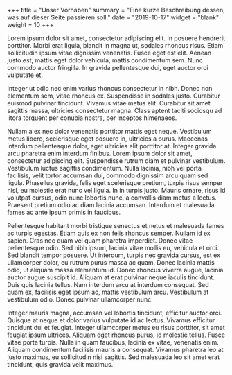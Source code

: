 +++
title = "Unser Vorhaben"
summary = "Eine kurze Beschreibung dessen, was auf dieser Seite passieren soll."
date = "2019-10-17"
widget = "blank"
weight = 10
+++



Lorem ipsum dolor sit amet, consectetur adipiscing elit. In posuere hendrerit porttitor. Morbi erat ligula, blandit in magna ut, sodales rhoncus risus. Etiam sollicitudin ipsum vitae dignissim venenatis. Fusce eget est elit. Aenean justo est, mattis eget dolor vehicula, mattis condimentum sem. Nunc commodo auctor fringilla. In gravida pellentesque dui, eget auctor orci vulputate et.

Integer ut odio nec enim varius rhoncus consectetur in nibh. Donec non elementum sem, vitae rhoncus ex. Suspendisse in sodales justo. Curabitur euismod pulvinar tincidunt. Vivamus vitae metus elit. Curabitur sit amet sagittis massa, ultricies consectetur magna. Class aptent taciti sociosqu ad litora torquent per conubia nostra, per inceptos himenaeos.

Nullam a ex nec dolor venenatis porttitor mattis eget neque. Vestibulum metus libero, scelerisque eget posuere in, ultricies a purus. Maecenas interdum pellentesque dolor, eget ultricies elit porttitor at. Integer gravida arcu pharetra enim interdum finibus. Lorem ipsum dolor sit amet, consectetur adipiscing elit. Suspendisse rutrum diam et pulvinar vestibulum. Vestibulum luctus sagittis condimentum. Nulla lacinia, nibh vel porta facilisis, velit tortor accumsan dui, commodo dignissim arcu quam sed ligula. Phasellus gravida, felis eget scelerisque pretium, turpis risus semper nisl, eu molestie erat nunc vel ligula. In in turpis justo. Mauris ornare, risus id volutpat cursus, odio nunc lobortis nunc, a convallis diam metus a lectus. Praesent pretium odio ac diam lacinia accumsan. Interdum et malesuada fames ac ante ipsum primis in faucibus.

Pellentesque habitant morbi tristique senectus et netus et malesuada fames ac turpis egestas. Etiam quis ex non felis rhoncus semper. Nullam id ex sapien. Cras nec quam vel quam pharetra imperdiet. Donec vitae pellentesque odio. Sed nibh ipsum, lacinia vitae mollis eu, vehicula et orci. Sed blandit tempor posuere. Ut interdum, turpis nec gravida cursus, est ex ullamcorper dolor, eu rutrum purus massa ac quam. Donec lacinia mattis odio, ut aliquam massa elementum id. Donec rhoncus viverra augue, lacinia auctor augue suscipit id. Aliquam at erat pulvinar neque iaculis tincidunt. Duis quis lacinia tellus. Nam interdum arcu at interdum consequat. Sed quam ex, facilisis eget ipsum ac, mattis vestibulum arcu. Vestibulum at vestibulum odio. Donec pulvinar ullamcorper nunc.

Integer mauris magna, accumsan vel lobortis tincidunt, efficitur auctor orci. Quisque at neque et dolor varius vulputate id ac lectus. Vivamus efficitur tincidunt dui et feugiat. Integer ullamcorper metus eu risus porttitor, sit amet feugiat ipsum ultrices. Aliquam eget rhoncus purus, id molestie tellus. Fusce vitae porta turpis. Nulla in quam faucibus, lacinia ex vitae, venenatis enim. Aliquam condimentum facilisis mauris a consequat. Vivamus pharetra leo at justo maximus, eu sollicitudin nisi sagittis. Sed malesuada leo sit amet erat tincidunt, quis gravida velit maximus. 
